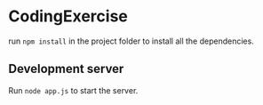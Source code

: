 # CodingExercise

run `npm install` in the project folder to install all the dependencies.

## Development server

Run `node app.js` to start the server. 